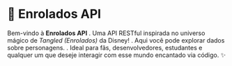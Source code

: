 # 🌟 Enrolados API

Bem-vindo à **Enrolados API** 
. Uma API RESTful inspirada no universo mágico de *Tangled (Enrolados)* da Disney! 
. Aqui você pode explorar dados sobre personagens. 
. Ideal para fãs, desenvolvedores, estudantes e qualquer um que deseje interagir com esse mundo encantado via código. ✨
